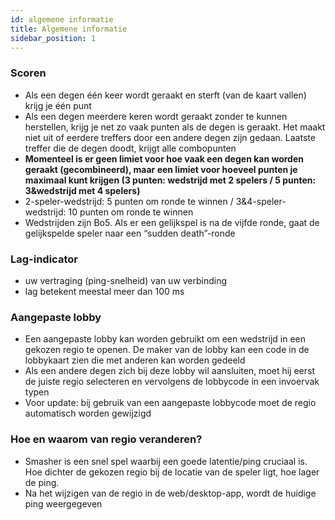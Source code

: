 ```yaml
---
id: algemene informatie
title: Algemene informatie
sidebar_position: 1
---
```


### Scoren

- Als een degen één keer wordt geraakt en sterft (van de kaart vallen) krijg je één punt
- Als een degen meerdere keren wordt geraakt zonder te kunnen herstellen, krijg je net zo vaak punten als de degen is geraakt. Het maakt niet uit of eerdere treffers door een andere degen zijn gedaan. Laatste treffer die de degen doodt, krijgt alle combopunten
- **Momenteel is er geen limiet voor hoe vaak een degen kan worden geraakt (gecombineerd), maar een limiet voor hoeveel punten je maximaal kunt krijgen (3 punten: wedstrijd met 2 spelers / 5 punten: 3&wedstrijd met 4 spelers)**
- 2-speler-wedstrijd: 5 punten om ronde te winnen / 3&4-speler-wedstrijd: 10 punten om ronde te winnen
- Wedstrijden zijn Bo5. Als er een gelijkspel is na de vijfde ronde, gaat de gelijkspelde speler naar een “sudden death”-ronde

### Lag-indicator

- uw vertraging (ping-snelheid) van uw verbinding
- lag betekent meestal meer dan 100 ms

### Aangepaste lobby

- Een aangepaste lobby kan worden gebruikt om een wedstrijd in een gekozen regio te openen. De maker van de lobby kan een code in de lobbykaart zien die met anderen kan worden gedeeld
- Als een andere degen zich bij deze lobby wil aansluiten, moet hij eerst de juiste regio selecteren en vervolgens de lobbycode in een invoervak typen
- Voor update: bij gebruik van een aangepaste lobbycode moet de regio automatisch worden gewijzigd

### Hoe en waarom van regio veranderen?

- Smasher is een snel spel waarbij een goede latentie/ping cruciaal is. Hoe dichter de gekozen regio bij de locatie van de speler ligt, hoe lager de ping.
- Na het wijzigen van de regio in de web/desktop-app, wordt de huidige ping weergegeven

